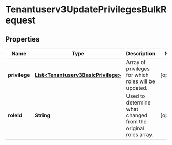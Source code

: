 

# Tenantuserv3UpdatePrivilegesBulkRequest


## Properties

| Name | Type | Description | Notes |
|------------ | ------------- | ------------- | -------------|
|**privilege** | [**List&lt;Tenantuserv3BasicPrivilege&gt;**](Tenantuserv3BasicPrivilege.md) | Array of privileges for which roles will be updated. |  [optional] |
|**roleId** | **String** | Used to determine what changed from the original roles array. |  [optional] |



